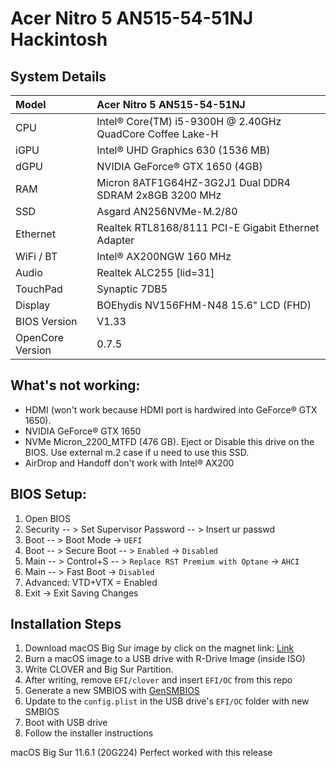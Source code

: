 # Acer Nitro 5 AN515-54-51NJ Hackintosh

## System Details

| Model            | Acer Nitro 5 AN515-54-51NJ                                 |
| :--------------- | :--------------------------------------------------------- |
| CPU              | Intel® Core(TM) i5-9300H @ 2.40GHz QuadCore Coffee Lake-H  |
| iGPU             | Intel® UHD Graphics 630 (1536 MB)                          |
| dGPU             | NVIDIA GeForce® GTX 1650 (4GB)                             |
| RAM              | Micron 8ATF1G64HZ-3G2J1 Dual DDR4 SDRAM 2x8GB 3200 MHz     |
| SSD              | Asgard AN256NVMe-M.2/80                                    |
| Ethernet         | Realtek RTL8168/8111 PCI-E Gigabit Ethernet Adapter        |
| WiFi / BT        | Intel® AX200NGW 160 MHz                                    |
| Audio            | Realtek ALC255 [lid=31]                                    |
| TouchPad         | Synaptic 7DB5                                              |
| Display          | BOEhydis NV156FHM-N48 15.6" LCD (FHD)                      |
| BIOS Version     | V1.33                                                      |
| OpenCore Version | 0.7.5                                                      |

## What's not working:

- HDMI (won't work because HDMI port is hardwired into GeForce® GTX 1650).
- NVIDIA GeForce® GTX 1650
- NVMe Micron_2200_MTFD (476 GB). Eject or Disable this drive on the BIOS. Use external m.2 case if u need to use this SSD.
- AirDrop and Handoff don't work with Intel® AX200


## BIOS Setup:

1. Open BIOS
2. Security -- > Set Supervisor Password -- > Insert ur passwd
3. Boot -- > Boot Mode -> `UEFI`
4. Boot -- > Secure Boot -- > `Enabled` -> `Disabled`
5. Main -- > Control+S -- > `Replace RST Premium with Optane` -> `AHCI`
6. Main -- > Fast Boot -> `Disabled`
7. Advanced: VTD+VTX = Enabled
6. Exit -> Exit Saving Changes


## Installation Steps

1. Download macOS Big Sur image by click on the magnet link: [Link](https://rutracker.org/forum/viewtopic.php?t=5928524)
2. Burn a macOS image to a USB drive with R-Drive Image (inside ISO)
3. Write CLOVER and Big Sur Partition.
4. After writing, remove `EFI/clover` and insert `EFI/OC` from this repo
4. Generate a new SMBIOS with [GenSMBIOS](https://github.com/corpnewt/GenSMBIOS)
5. Update to the `config.plist` in the USB drive's `EFI/OC` folder with new SMBIOS
6. Boot with USB drive
7. Follow the installer instructions

macOS Big Sur 11.6.1 (20G224) Perfect worked with this release